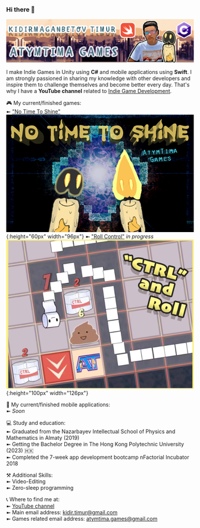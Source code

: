 ### Hi there 👋

<!--
**AtymTima/AtymTima** is a ✨ _special_ ✨ repository because its `README.md` (this file) appears on your GitHub profile.
-->
![](Images/github_banner.png)

I make Indie Games in Unity using **C#** and mobile applications using **Swift**. I am strongly passioned in sharing my knowledge with other developers and inspire them to challenge themselves and become better every day. That's why I have a **YouTube channel** related to [Indie Game Development](https://www.youtube.com/channel/UCOC6KNeqE7RAaU0kp_Z157w/videos). 

🎮 My current/finished games:\
➼ ["No Time To Shine"](https://atymtima.itch.io/no-time-to-shine)\
![](Images/no_time_to_shine.png){:height="60px" width="96px"}
➼ ["Roll Control"](https://www.youtube.com/watch?v=25bAOAxzFoY&list=PLNqhTV8777VFIH5q5tfV7m1Zn4TNTjg_d) *in progress*
![](Images/roll_control.png){:height="100px" width="126px"}

📱 My current/finished mobile applications:\
➼ *Soon*

💻 Study and education:\
➼ Graduated from the Nazarbayev Intellectual School of Physics and Mathematics in Almaty (2019)\
➼ Getting the Bachelor Degree in The Hong Kong Polytechnic University (2023) 🇭🇰\
➼ Completed the 7-week app development bootcamp nFactorial Incubator 2018

⚒️ Additional Skills:\
➼ Video-Editing\
➼ Zero-sleep programming

📞 Where to find me at:\
➼ [YouTube channel](https://www.youtube.com/channel/UCOC6KNeqE7RAaU0kp_Z157w/videos)\
➼ Main email address: kidir.timur@gmail.com\
➼ Games related email address: atymtima.games@gmail.com
